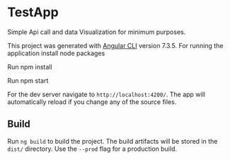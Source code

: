 # TestApp
Simple Api call and data Visualization for minimum purposes.

This project was generated with [Angular CLI](https://github.com/angular/angular-cli) version 7.3.5. For running the application install node packages
 
 
 Run npm install
 
 Run npm start 
 
 For the dev server navigate to `http://localhost:4200/`. The app will automatically reload if you change any of the source files. 

## Build

Run `ng build` to build the project. The build artifacts will be stored in the `dist/` directory. Use the `--prod` flag for a production build.

